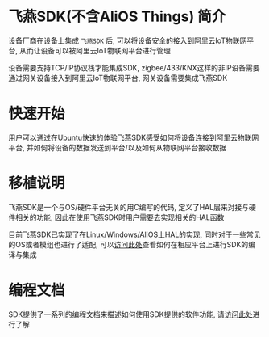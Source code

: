 # 飞燕SDK(不含AliOS Things) 简介

设备厂商在设备上集成 `飞燕SDK` 后, 可以将设备安全的接入到阿里云IoT物联网平台, 从而让设备可以被阿里云IoT物联网平台进行管理

设备需要支持TCP/IP协议栈才能集成SDK, zigbee/433/KNX这样的非IP设备需要通过网关设备接入到阿里云IoT物联网平台, 网关设备需要集成飞燕SDK

# 快速开始

用户可以通过[在Ubuntu快速的体验飞燕SDK](https://help.aliyun.com/document_detail/96624.html)感受如何将设备连接到阿里云物联网平台, 并如何将设备的数据发送到平台/以及如何从物联网平台接收数据

# 移植说明
飞燕SDK是一个与OS/硬件平台无关的用C编写的代码, 定义了HAL层来对接与硬件相关的功能, 因此在使用飞燕SDK时用户需要去实现相关的HAL函数

目前飞燕SDK已实现了在Linux/Windows/AliOS上HAL的实现, 同时对于一些常见的OS或者模组也进行了适配, 可以[访问此处](https://help.aliyun.com/document_detail/97557.html)查看如何在相应平台上进行SDK的编译与集成

# 编程文档

SDK提供了一系列的编程文档来描述如何使用SDK提供的软件功能, 请[访问此处](https://help.aliyun.com/document_detail/96627.html)进行了解
